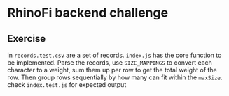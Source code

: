 # RhinoFi backend challenge

## Exercise

in `records.test.csv` are a set of records. `index.js` has the core function to be implemented. Parse the records, use `SIZE_MAPPINGS` to convert each character to a weight, sum them up per row to get the total weight of the row. Then group rows sequentially by how many can fit within the `maxSize`. check `index.test.js` for expected output
